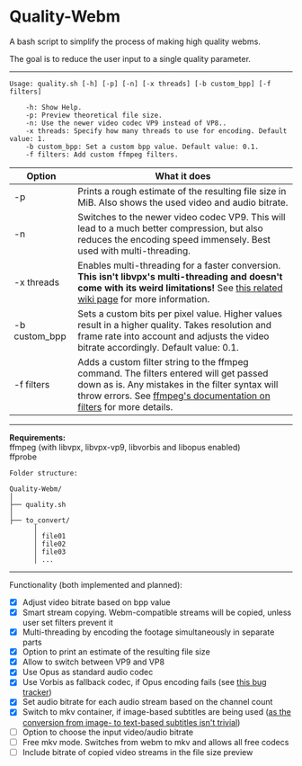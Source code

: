 # Quality-Webm
A bash script to simplify the process of making high quality webms.

The goal is to reduce the user input to a single quality parameter.

***

```
Usage: quality.sh [-h] [-p] [-n] [-x threads] [-b custom_bpp] [-f filters]
	
	-h: Show Help.
	-p: Preview theoretical file size.
	-n: Use the newer video codec VP9 instead of VP8..
	-x threads: Specify how many threads to use for encoding. Default value: 1.
	-b custom_bpp: Set a custom bpp value. Default value: 0.1.
	-f filters: Add custom ffmpeg filters.
```

Option | What it does
---------- | ------------
-p | Prints a rough estimate of the resulting file size in MiB. Also shows the used video and audio bitrate.
-n | Switches to the newer video codec VP9. This will lead to a much better compression, but also reduces the encoding speed immensely. Best used with multi-threading.
-x threads | Enables multi-threading for a faster conversion. **This isn't libvpx's multi-threading and doesn't come with its weird limitations!** See [this related wiki page](https://github.com/HelpSeeker/Restricted-Webm/wiki/Fast-encoding-mode) for more information.
-b custom_bpp | Sets a custom bits per pixel value. Higher values result in a higher quality. Takes resolution and frame rate into account and adjusts the video bitrate accordingly. Default value: 0.1.
-f filters | Adds a custom filter string to the ffmpeg command. The filters entered will get passed down as is. Any mistakes in the filter syntax will throw errors. See [ffmpeg's documentation on filters](https://ffmpeg.org/ffmpeg-filters.html) for more details.

***

**Requirements:**  
ffmpeg (with libvpx, libvpx-vp9, libvorbis and libopus enabled)  
ffprobe  
```
Folder structure:

Quality-Webm/
│
├── quality.sh
│
├── to_convert/
      │ 
      │ file01
      │ file02
      │ file03
      │ ...

```

***

Functionality (both implemented and planned):

- [x] Adjust video bitrate based on bpp value
- [x] Smart stream copying. Webm-compatible streams will be copied, unless user set filters prevent it
- [x] Multi-threading by encoding the footage simultaneously in separate parts
- [x] Option to print an estimate of the resulting file size
- [x] Allow to switch between VP9 and VP8
- [x] Use Opus as standard audio codec
- [x] Use Vorbis as fallback codec, if Opus encoding fails (see [this bug tracker](https://trac.ffmpeg.org/ticket/5718))
- [x] Set audio bitrate for each audio stream based on the channel count
- [x] Switch to mkv container, if image-based subtitles are being used ([as the conversion from image- to text-based subtitles isn't trivial](https://linux.goeszen.com/extract-subtitles-with-ffmpeg-from-a-ts-video-file.html))
- [ ] Option to choose the input video/audio bitrate
- [ ] Free mkv mode. Switches from webm to mkv and allows all free codecs
- [ ] Include bitrate of copied video streams in the file size preview
